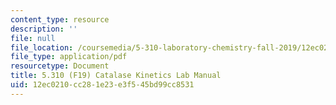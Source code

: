 ```yaml
---
content_type: resource
description: ''
file: null
file_location: /coursemedia/5-310-laboratory-chemistry-fall-2019/12ec0210cc281e23e3f545bd99cc8531_MIT5_310F19_Lab5.pdf
file_type: application/pdf
resourcetype: Document
title: 5.310 (F19) Catalase Kinetics Lab Manual
uid: 12ec0210-cc28-1e23-e3f5-45bd99cc8531
---
```

